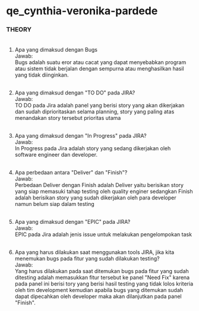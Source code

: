# qe_cynthia-veronika-pardede

### **THEORY** <br><br>
1. Apa yang dimaksud dengan Bugs <br> Jawab:<br>
Bugs adalah suatu eror atau cacat yang dapat menyebabkan program atau sistem tidak berjalan dengan sempurna atau menghasilkan hasil yang tidak diinginkan.<br><br>

2. Apa yang dimaksud dengan "TO DO" pada JIRA? <br> Jawab:<br>
TO DO pada Jira adalah panel yang berisi story yang akan dikerjakan dan sudah diprioritaskan selama planning, story yang paling atas menandakan story  tersebut prioritas utama <br><br>

3. Apa yang dimaksud dengan "In Progress" pada JIRA? <br> Jawab:<br>
In Progress pada Jira adalah story yang sedang dikerjakan oleh software engineer dan developer. <br><br>

4. Apa perbedaan antara "Deliver" dan "Finish"? <br> Jawab:<br>
Perbedaan Deliver dengan Finish adalah
Deliver yaitu berisikan story yang siap memasuki tahap testing oleh quality enginer sedangkan 
Finish adalah berisikan story yang sudah dikerjakan oleh para developer namun belum siap  dalam testing <br><br>

5. Apa yang dimaksud dengan "EPIC" pada JIRA? <br> Jawab:<br>
EPIC pada Jira adalah jenis issue untuk melakukan pengelompokan task<br><br>

6. Apa yang harus dilakukan saat menggunakan tools JIRA, jika kita menemukan bugs pada fitur yang sudah dilakukan testing? <br> Jawab:<br>
Yang harus dilakukan pada saat ditemukan bugs pada fitur yang sudah ditesting adalah memasukkan fitur tersebut ke panel "Need Fix" karena pada panel ini berisi tory yang berisi hasil testing yang tidak lolos kriteria oleh tim development kemudian apabila bugs yang ditemukan sudah dapat dipecahkan oleh developer maka akan dilanjutkan pada panel "Finish".

